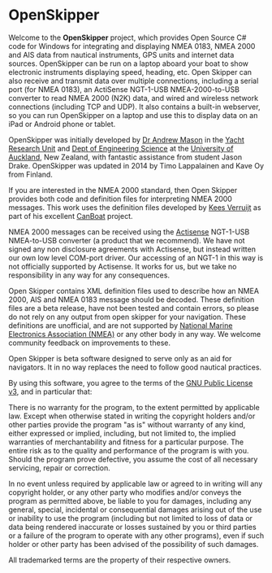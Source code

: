 # OpenSkipper

Welcome to the **OpenSkipper** project, which provides Open Source C# code for Windows for integrating and displaying NMEA 0183, NMEA 2000 and AIS data from nautical instruments, GPS units and internet data sources. OpenSkipper can be run on a laptop aboard your boat to show electronic instruments displaying speed, heading, etc. Open Skipper can also receive and transmit data over multiple connections, including a serial port (for NMEA 0183), an ActiSense NGT-1-USB NMEA-2000-to-USB converter to read NMEA 2000 (N2K) data, and wired and wireless network connections (including TCP and UDP). It also contains a built-in webserver, so you can run OpenSkipper on a laptop and use this to display data on an iPad or Android phone or tablet.

OpenSkipper was initially developed by [Dr Andrew Mason](http://des.auckland.ac.nz/Mason) in the [Yacht Research Unit](http://www.mech.auckland.ac.nz/uoa/home/about/ourresearch/research-facilities/yachtresearchunit) and [Dept of Engineering Science](http://www.des.auckland.ac.nz/) at the [University of Auckland](http://auckland.ac.nz/), New Zealand, with fantastic assistance from student Jason Drake. OpenSkipper was updated in 2014 by Timo Lappalainen and Kave Oy from Finland.

If you are interested in the NMEA 2000 standard, then Open Skipper provides both code and definition files for interpreting NMEA 2000 messages. This work uses the definition files developed by [Kees Verruijt](https://plus.google.com/106761082826017451274) as part of his excellent [CanBoat](https://github.com/canboat/canboat) project.

NMEA 2000 messages can be received using the [Actisense](http://www.actisense.com) NGT-1-USB NMEA-to-USB converter (a product that we recommend). We have not signed any non disclosure agreements with Actisense, but instead written our own low level COM-port driver. Our accessing of an NGT-1 in this way is not officially supported by Actisense. It works for us, but we take no responsibility in any way for any consequences.

Open Skipper contains XML definition files used to describe how an NMEA 2000, AIS and NMEA 0183 message should be decoded. These definition files are a beta release, have not been tested and contain errors, so please do not rely on any output from open skipper for your navigation. These definitions are unofficial, and are not supported by [National Marine Electronics Association (NMEA)](http://www.nmea.org) or any other body in any way. We welcome community feedback on improvements to these.

Open Skipper is beta software designed to serve only as an aid for navigators. It in no way replaces the need to follow good nautical practices.

By using this software, you agree to the terms of the [GNU Public License v3](http://www.gnu.org/licenses/gpl.html), and in particular that:

There is no warranty for the program, to the extent permitted by applicable law. Except when otherwise stated in writing the copyright holders and/or other parties provide the program "as is" without warranty of any kind, either expressed or implied, including, but not limited to, the implied warranties of merchantability and fitness for a particular purpose. The entire risk as to the quality and performance of the program is with you. Should the program prove defective, you assume the cost of all necessary servicing, repair or correction.

In no event unless required by applicable law or agreed to in writing will any copyright holder, or any other party who modifies and/or conveys the program as permitted above, be liable to you for damages, including any general, special, incidental or consequential damages arising out of the use or inability to use the program (including but not limited to loss of data or data being rendered inaccurate or losses sustained by you or third parties or a failure of the program to operate with any other programs), even if such holder or other party has been advised of the possibility of such damages.

All trademarked terms are the property of their respective owners.
